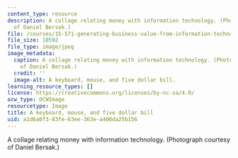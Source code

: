 ```yaml
---
content_type: resource
description: A collage relating money with information technology. (Photograph courtesy
  of Daniel Bersak.)
file: /courses/15-571-generating-business-value-from-information-technology-spring-2009/a1d6a0f383fe63ee363ea400da25b156_15-571s09-th.jpg
file_size: 10592
file_type: image/jpeg
image_metadata:
  caption: A collage relating money with information technology. (Photograph courtesy
    of Daniel Bersak.)
  credit: ''
  image-alt: A keyboard, mouse, and five dollar bill.
learning_resource_types: []
license: https://creativecommons.org/licenses/by-nc-sa/4.0/
ocw_type: OCWImage
resourcetype: Image
title: A keyboard, mouse, and five dollar bill
uid: a1d6a0f3-83fe-63ee-363e-a400da25b156
---
```

A collage relating money with information technology. (Photograph courtesy of Daniel Bersak.)